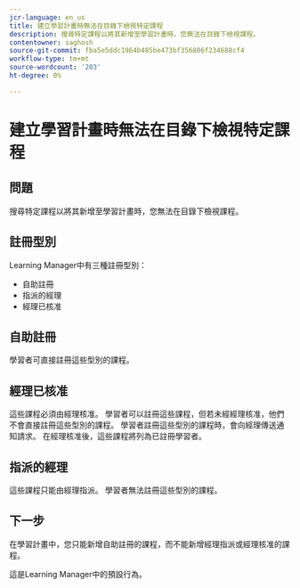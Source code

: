 ```yaml
---
jcr-language: en_us
title: 建立學習計畫時無法在目錄下檢視特定課程
description: 搜尋特定課程以將其新增至學習計畫時，您無法在目錄下檢視課程。
contentowner: saghosh
source-git-commit: fba5e5ddc1964b485be473bf356806f234688cf4
workflow-type: tm+mt
source-wordcount: '203'
ht-degree: 0%

---
```




# 建立學習計畫時無法在目錄下檢視特定課程

## 問題

搜尋特定課程以將其新增至學習計畫時，您無法在目錄下檢視課程。

## 註冊型別

Learning Manager中有三種註冊型別：

* 自助註冊
* 指派的經理
* 經理已核准

## 自助註冊

學習者可直接註冊這些型別的課程。

## 經理已核准

這些課程必須由經理核准。 學習者可以註冊這些課程，但若未經經理核准，他們不會直接註冊這些型別的課程。 學習者註冊這些型別的課程時，會向經理傳送通知請求。 在經理核准後，這些課程將列為已註冊學習者。

## 指派的經理

這些課程只能由經理指派。 學習者無法註冊這些型別的課程。

## 下一步

在學習計畫中，您只能新增自助註冊的課程，而不能新增經理指派或經理核准的課程。

這是Learning Manager中的預設行為。
